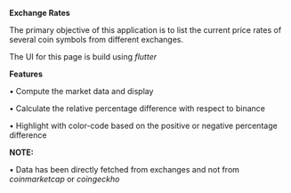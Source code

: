 **Exchange Rates**

The primary objective of this application is to list the current price rates of several coin symbols from different exchanges.

The UI for this page is build using *flutter*

**Features**

• Compute the market data and display

• Calculate the relative percentage difference with respect to binance

• Highlight with color-code based on the positive or negative percentage difference 

**NOTE:**

• Data has been directly fetched from exchanges and not from *coinmarketcap* or *coingeckho*